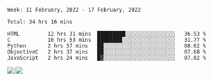 <!--START_SECTION:waka-->
```text
Week: 11 February, 2022 - 17 February, 2022

Total: 34 hrs 16 mins

HTML         12 hrs 31 mins  █████████░░░░░░░░░░░░░░░░   36.53 % 
C            10 hrs 53 mins  ████████░░░░░░░░░░░░░░░░░   31.77 % 
Python       2 hrs 57 mins   ██░░░░░░░░░░░░░░░░░░░░░░░   08.62 % 
ObjectiveC   2 hrs 37 mins   ██░░░░░░░░░░░░░░░░░░░░░░░   07.68 % 
JavaScript   2 hrs 24 mins   █▓░░░░░░░░░░░░░░░░░░░░░░░   07.02 % 
```
<!--END_SECTION:waka-->
<a href="https://github.com/anuraghazra/github-readme-stats">
  <img align="left" src="https://github-readme-stats.vercel.app/api?username=Tanesan&count_private=true&show_icons=true" />
<img align="left" src="https://github-readme-stats.vercel.app/api/top-langs/?username=Tanesan" />
</a>
